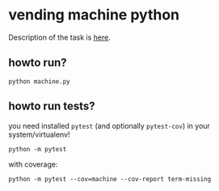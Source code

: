 # vending machine python

Description of the task is [here](https://code.joejag.com/coding-dojo/vending-machine/).

## howto run?

```
python machine.py
```

## howto run tests?

you need installed `pytest` (and optionally `pytest-cov`)  in your system/virtualenv!

```
python -m pytest
```

with coverage:

```
python -m pytest --cov=machine --cov-report term-missing
```

